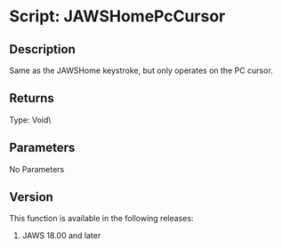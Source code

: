 # Script: JAWSHomePcCursor

## Description

Same as the JAWSHome keystroke, but only operates on the PC cursor.

## Returns

Type: Void\

## Parameters

No Parameters

## Version

This function is available in the following releases:

1.  JAWS 18.00 and later
